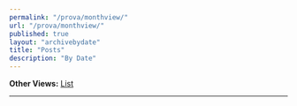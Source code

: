 ```yaml
---
permalink: "/prova/monthview/"
url: "/prova/monthview/"
published: true
layout: "archivebydate"
title: "Posts"
description: "By Date"
---
```


**Other Views:**  [List](/posts/)

---
